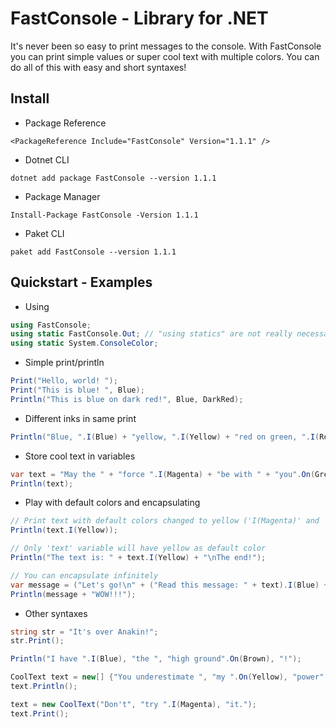 # FastConsole - Library for .NET
It's never been so easy to print messages to the console. With FastConsole you can print simple values or super cool text with multiple colors. You can do all of this with easy and short syntaxes!

## Install
* Package Reference
```csproj
<PackageReference Include="FastConsole" Version="1.1.1" />
```
* Dotnet CLI
```
dotnet add package FastConsole --version 1.1.1
```
* Package Manager
```
Install-Package FastConsole -Version 1.1.1
```
* Paket CLI
```
paket add FastConsole --version 1.1.1
```
## Quickstart - Examples
* Using
```c#
using FastConsole;
using static FastConsole.Out; // "using statics" are not really necessary
using static System.ConsoleColor;
```
* Simple print/println
```c#
Print("Hello, world! ");
Print("This is blue! ", Blue);
Println("This is blue on dark red!", Blue, DarkRed);
```
* Different inks in same print
```c#
Println("Blue, ".I(Blue) + "yellow, ".I(Yellow) + "red on green, ".I(Red).On(Green) + "default color, " + "default on cyan, ".On(Cyan) + "wow!");
```
* Store cool text in variables
```c#
var text = "May the " + "force ".I(Magenta) + "be with " + "you".On(Green) + "!";  // 'var' --> 'CoolText' (class)
Println(text);
```
* Play with default colors and encapsulating
```c#
// Print text with default colors changed to yellow ('I(Magenta)' and 'On(Green)' will not be overriden!)
Println(text.I(Yellow));

// Only 'text' variable will have yellow as default color
Println("The text is: " + text.I(Yellow) + "\nThe end!");

// You can encapsulate infinitely
var message = ("Let's go!\n" + ("Read this message: " + text).I(Blue) + "\n" + ("Now, read other message: " + "This".On(Green) + " is the " + "way".I(Red) + "!").On(Black) + "\n").I(Yellow);
Println(message + "WOW!!!");
```
* Other syntaxes
```c#
string str = "It's over Anakin!";
str.Print();

Println("I have ".I(Blue), "the ", "high ground".On(Brown), "!");

CoolText text = new[] {"You underestimate ", "my ".On(Yellow), "power".I(Red), "!"};
text.Println();

text = new CoolText("Don't", "try ".I(Magenta), "it.");
text.Print();
```
